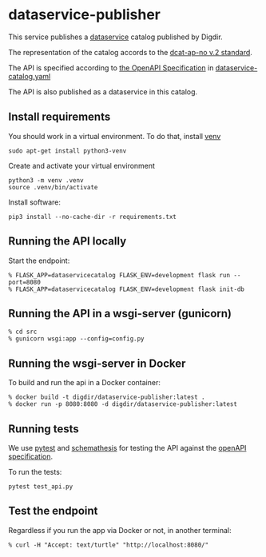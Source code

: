 # dataservice-publisher

This service publishes a [dataservice](https://www.w3.org/TR/vocab-dcat-2/#Class:Data_Service) catalog published by Digdir.

The representation of the catalog accords to the [dcat-ap-no v.2 standard](https://github.com/difi/dcat-ap-no/tree/review).

The API is specified according to [the OpenAPI Specification](https://github.com/OAI/OpenAPI-Specification) in [dataservice-catalog.yaml](./dataservice-catalog.yaml)

The API is also published as a dataservice in this catalog.

## Install requirements
You should work in a virtual environment. To do that, install [venv](https://docs.python.org/3/library/venv.html)
```
sudo apt-get install python3-venv
```
Create and activate your virtual environment
```
python3 -m venv .venv
source .venv/bin/activate
```
Install software:
```
pip3 install --no-cache-dir -r requirements.txt
```
## Running the API locally
 Start the endpoint:
```
% FLASK_APP=dataservicecatalog FLASK_ENV=development flask run --port=8080
% FLASK_APP=dataservicecatalog FLASK_ENV=development flask init-db
```
## Running the API in a wsgi-server (gunicorn)
```
% cd src
% gunicorn wsgi:app --config=config.py
```
## Running the wsgi-server in Docker

To build and run the api in a Docker container:
```
% docker build -t digdir/dataservice-publisher:latest .
% docker run -p 8080:8080 -d digdir/dataservice-publisher:latest
```

## Running tests
We use [pytest](https://docs.pytest.org/en/latest/) and [schemathesis](https://github.com/kiwicom/schemathesis) for testing the API against the [openAPI specification](./dataservice-catalog.yaml).

To run the tests:
```
pytest test_api.py
```

## Test the endpoint

Regardless if you run the app via Docker or not, in another terminal:
```
% curl -H "Accept: text/turtle" "http://localhost:8080/"
```
